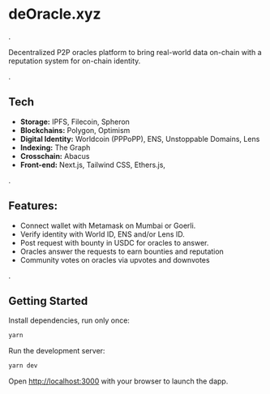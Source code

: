 # deOracle.xyz

.

Decentralized P2P oracles platform to bring real-world data on-chain with a reputation system for on-chain identity.

. 


## Tech

- **Storage:** IPFS, Filecoin, Spheron
- **Blockchains:** Polygon, Optimism
- **Digital Identity:** Worldcoin (PPPoPP), ENS, Unstoppable Domains, Lens
- **Indexing:** The Graph
- **Crosschain:** Abacus
- **Front-end:** Next.js, Tailwind CSS, Ethers.js, 

.

## Features:

- Connect wallet with Metamask on Mumbai or Goerli.
- Verify identity with World ID, ENS and/or Lens ID.
- Post request with bounty in USDC for oracles to answer.
- Oracles answer the requests to earn bounties and reputation
- Community votes on oracles via upvotes and downvotes


.

## Getting Started

Install dependencies, run only once:

```bash
yarn
```

Run the development server:

```bash
yarn dev
```

Open [http://localhost:3000](http://localhost:3000) with your browser to launch the dapp.